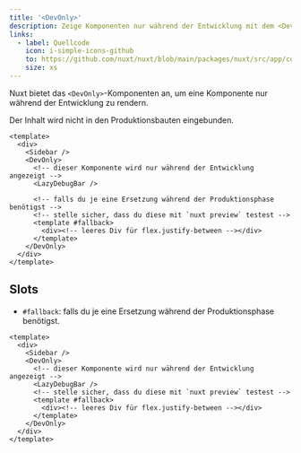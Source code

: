 ```yaml
---
title: '<DevOnly>'
description: Zeige Komponenten nur während der Entwicklung mit dem <DevOnly>-Komponenten.
links:
  - label: Quellcode
    icon: i-simple-icons-github
    to: https://github.com/nuxt/nuxt/blob/main/packages/nuxt/src/app/components/dev-only.ts
    size: xs
---
```


Nuxt bietet das `<DevOnly>`-Komponenten an, um eine Komponente nur während der Entwicklung zu rendern.

Der Inhalt wird nicht in den Produktionsbauten eingebunden.

```vue [pages/example.vue]
<template>
  <div>
    <Sidebar />
    <DevOnly>
      <!-- dieser Komponente wird nur während der Entwicklung angezeigt -->
      <LazyDebugBar />

      <!-- falls du je eine Ersetzung während der Produktionsphase benötigst -->
      <!-- stelle sicher, dass du diese mit `nuxt preview` testest -->
      <template #fallback>
        <div><!-- leeres Div für flex.justify-between --></div>
      </template>
    </DevOnly>
  </div>
</template>
```

## Slots

- `#fallback`: falls du je eine Ersetzung während der Produktionsphase benötigst.

```vue
<template>
  <div>
    <Sidebar />
    <DevOnly>
      <!-- dieser Komponente wird nur während der Entwicklung angezeigt -->
      <LazyDebugBar />
      <!-- stelle sicher, dass du diese mit `nuxt preview` testest -->
      <template #fallback>
        <div><!-- leeres Div für flex.justify-between --></div>
      </template>
    </DevOnly>
  </div>
</template>
```